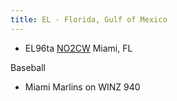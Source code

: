 ```yaml
---
title: EL - Florida, Gulf of Mexico
---
```


* EL96ta [NO2CW](http://qth.ddns.net:8073/) Miami, FL

Baseball

* Miami Marlins on WINZ 940
